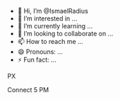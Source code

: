 - 👋 Hi, I’m @IsmaelRadius
- 👀 I’m interested in ...
- 🌱 I’m currently learning ...
- 💞️ I’m looking to collaborate on ...
- 📫 How to reach me ...
- 😄 Pronouns: ...
- ⚡ Fun fact: ...

PX

Connect 5 PM
<!---
IsmaelRadius/IsmaelRadius is a ✨ special ✨ repository because its `README.md` (this file) appears on your GitHub profile.
You can click the Preview link to take a look at your changes.
--->
